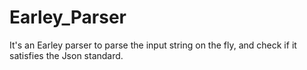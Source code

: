 # Earley_Parser
It's an Earley parser to parse the input string on the fly, and check if it satisfies the Json standard.